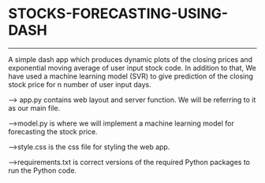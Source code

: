 # STOCKS-FORECASTING-USING-DASH
----------------------------------------------------------------------------------------------------------------------------------------

A simple dash app which produces dynamic plots of the closing prices and exponential moving average of user input stock code. In addition to that, We have used a machine learning model (SVR) to give prediction of the closing stock price for n number of user input days.


--> app.py contains web layout and server function. We will be referring to it as our main file.

-->model.py is where we will implement a machine learning model for forecasting the stock price.

-->style.css is the css file for styling the web app.

-->requirements.txt is correct versions of the required Python packages to run the Python code.





